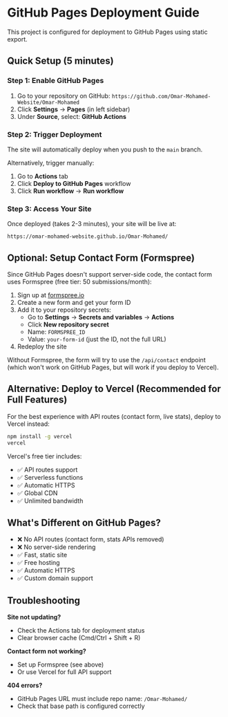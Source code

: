 # GitHub Pages Deployment Guide

This project is configured for deployment to GitHub Pages using static export.

## Quick Setup (5 minutes)

### Step 1: Enable GitHub Pages

1. Go to your repository on GitHub: `https://github.com/Omar-Mohamed-Website/Omar-Mohamed`
2. Click **Settings** → **Pages** (in left sidebar)
3. Under **Source**, select: **GitHub Actions**

### Step 2: Trigger Deployment

The site will automatically deploy when you push to the `main` branch.

Alternatively, trigger manually:

1. Go to **Actions** tab
2. Click **Deploy to GitHub Pages** workflow
3. Click **Run workflow** → **Run workflow**

### Step 3: Access Your Site

Once deployed (takes 2-3 minutes), your site will be live at:

```
https://omar-mohamed-website.github.io/Omar-Mohamed/
```

## Optional: Setup Contact Form (Formspree)

Since GitHub Pages doesn't support server-side code, the contact form uses Formspree (free tier: 50 submissions/month):

1. Sign up at [formspree.io](https://formspree.io)
2. Create a new form and get your form ID
3. Add it to your repository secrets:
   - Go to **Settings** → **Secrets and variables** → **Actions**
   - Click **New repository secret**
   - Name: `FORMSPREE_ID`
   - Value: `your-form-id` (just the ID, not the full URL)
4. Redeploy the site

Without Formspree, the form will try to use the `/api/contact` endpoint (which won't work on GitHub Pages, but will work if you deploy to Vercel).

## Alternative: Deploy to Vercel (Recommended for Full Features)

For the best experience with API routes (contact form, live stats), deploy to Vercel instead:

```bash
npm install -g vercel
vercel
```

Vercel's free tier includes:

- ✅ API routes support
- ✅ Serverless functions
- ✅ Automatic HTTPS
- ✅ Global CDN
- ✅ Unlimited bandwidth

## What's Different on GitHub Pages?

- ❌ No API routes (contact form, stats APIs removed)
- ❌ No server-side rendering
- ✅ Fast, static site
- ✅ Free hosting
- ✅ Automatic HTTPS
- ✅ Custom domain support

## Troubleshooting

**Site not updating?**

- Check the Actions tab for deployment status
- Clear browser cache (Cmd/Ctrl + Shift + R)

**Contact form not working?**

- Set up Formspree (see above)
- Or use Vercel for full API support

**404 errors?**

- GitHub Pages URL must include repo name: `/Omar-Mohamed/`
- Check that base path is configured correctly
